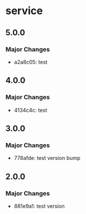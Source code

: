 # service

## 5.0.0

### Major Changes

- a2a8c05: test

## 4.0.0

### Major Changes

- 4134c4c: test

## 3.0.0

### Major Changes

- 778afde: test version bump

## 2.0.0

### Major Changes

- 881e9a1: test version
